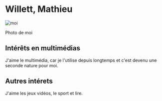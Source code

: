 # Willett, Mathieu

![moi](https://github.com/mathieuwillett/h24-v11_inspirations_willett/assets/143769896/8a9fbcb7-626e-4142-a5d5-c63ed57d9280)

Photo de moi

## Intérêts en multimédias 
J'aime le multimédia, car je l'utilise depuis longtemps et c'est devenu une seconde nature pour moi.

## Autres intérets

J'aime les jeux vidéos, le sport et lire.

